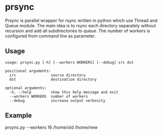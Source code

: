 # prsync
Prsync is parallel wrapper for rsync written in python which use Thread and Queue module.
The main idea is to rsync each directory separately without recursion and add all subdirectories to queue.
The number of workers is configured from command line as parameter.

## Usage
```
usage: prsync.py [-h] [--workers WORKERS] [--debug] src dst

positional arguments:
  src                source directory
  dst                destination directory

optional arguments:
  -h, --help         show this help message and exit
  --workers WORKERS  number of workers
  --debug            increase output verbosity
```

## Example
prsync.py --workers 16 /home/old /home/new